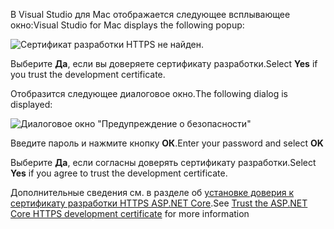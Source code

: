 <span data-ttu-id="2ff4c-101">В Visual Studio для Mac отображается следующее всплывающее окно:</span><span class="sxs-lookup"><span data-stu-id="2ff4c-101">Visual Studio for Mac displays the following popup:</span></span>

![Сертификат разработки HTTPS не найден.](~/getting-started/_static/trustCertMac.png)

<span data-ttu-id="2ff4c-104">Выберите **Да**, если вы доверяете сертификату разработки.</span><span class="sxs-lookup"><span data-stu-id="2ff4c-104">Select **Yes** if you trust the development certificate.</span></span>

<span data-ttu-id="2ff4c-105">Отобразится следующее диалоговое окно.</span><span class="sxs-lookup"><span data-stu-id="2ff4c-105">The following dialog is displayed:</span></span>

![Диалоговое окно "Предупреждение о безопасности"](~/getting-started/_static/certMac.png)

<span data-ttu-id="2ff4c-107">Введите пароль и нажмите кнопку **ОК**.</span><span class="sxs-lookup"><span data-stu-id="2ff4c-107">Enter your password and select **OK**</span></span>

<span data-ttu-id="2ff4c-108">Выберите **Да**, если согласны доверять сертификату разработки.</span><span class="sxs-lookup"><span data-stu-id="2ff4c-108">Select **Yes** if you agree to trust the development certificate.</span></span>

<span data-ttu-id="2ff4c-109">Дополнительные сведения см. в разделе об [установке доверия к сертификату разработки HTTPS ASP.NET Core](xref:security/enforcing-ssl#trust-the-aspnet-core-https-development-certificate-on-windows-and-macos).</span><span class="sxs-lookup"><span data-stu-id="2ff4c-109">See [Trust the ASP.NET Core HTTPS development certificate](xref:security/enforcing-ssl#trust-the-aspnet-core-https-development-certificate-on-windows-and-macos) for more information</span></span>